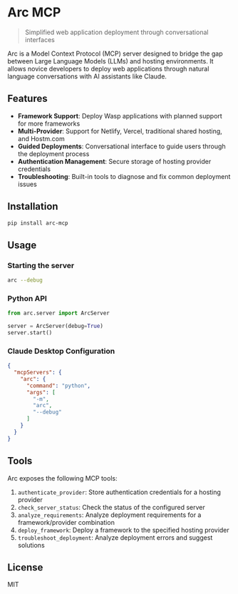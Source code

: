 # Arc MCP

> Simplified web application deployment through conversational interfaces

Arc is a Model Context Protocol (MCP) server designed to bridge the gap between Large Language Models (LLMs) and hosting environments. It allows novice developers to deploy web applications through natural language conversations with AI assistants like Claude.

## Features

- **Framework Support**: Deploy Wasp applications with planned support for more frameworks
- **Multi-Provider**: Support for Netlify, Vercel, traditional shared hosting, and Hostm.com
- **Guided Deployments**: Conversational interface to guide users through the deployment process
- **Authentication Management**: Secure storage of hosting provider credentials
- **Troubleshooting**: Built-in tools to diagnose and fix common deployment issues

## Installation

```bash
pip install arc-mcp
```

## Usage

### Starting the server

```bash
arc --debug
```

### Python API

```python
from arc.server import ArcServer

server = ArcServer(debug=True)
server.start()
```

### Claude Desktop Configuration

```json
{
  "mcpServers": {
    "arc": {
      "command": "python",
      "args": [
        "-m",
        "arc",
        "--debug"
      ]
    }
  }
}
```

## Tools

Arc exposes the following MCP tools:

1. `authenticate_provider`: Store authentication credentials for a hosting provider
2. `check_server_status`: Check the status of the configured server
3. `analyze_requirements`: Analyze deployment requirements for a framework/provider combination
4. `deploy_framework`: Deploy a framework to the specified hosting provider
5. `troubleshoot_deployment`: Analyze deployment errors and suggest solutions

## License

MIT
